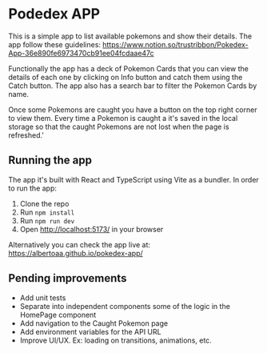 # Podedex APP

This is a simple app to list available pokemons and show their details. The app follow these guidelines: <https://www.notion.so/trustribbon/Pokedex-App-36e890fe6973470cb91ee04fcdaae47c>

Functionally the app has a deck of Pokemon Cards that you can view the details of each one by
clicking on Info button and catch them using the Catch button. The app also has a search bar to
filter the Pokemon Cards by name.

Once some Pokemons are caught you have a button on the top right corner to view them. Every time a Pokemon is caught a it's saved in the local storage so that the caught Pokemons are not lost when the page is refreshed.'

## Running the app

The app it's built with React and TypeScript using Vite as a bundler. In order to run the app:

1. Clone the repo
2. Run `npm install`
3. Run `npm run dev`
4. Open <http://localhost:5173/> in your browser

Alternatively you can check the app live at: <https://albertoaa.github.io/pokedex-app/>

## Pending improvements

- Add unit tests
- Separate into independent components some of the logic in the HomePage component
- Add navigation to the Caught Pokemon page
- Add environment variables for the API URL
- Improve UI/UX. Ex: loading on transitions, animations, etc.